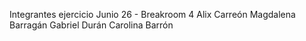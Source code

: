 Integrantes ejercicio Junio 26 - Breakroom 4
Alix Carreón
Magdalena Barragán
Gabriel Durán
Carolina Barrón

